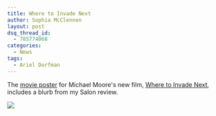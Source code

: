 ```yaml
---
title: Where to Invade Next
author: Sophia McClennen
layout: post
dsq_thread_id:
  - 785774068
categories:
  - News
tags:
  - Ariel Dorfman
---
```


The [movie poster](https://wheretoinvadenext.com/site/wp-content/uploads/2015/09/INV_KEY_1sheet_M03_HiRez.jpg) for Michael Moore's new film, [Where to Invade Next](https://wheretoinvadenext.com/about/), includes a blurb from my Salon review.

![](/uploads/versions/mooreposter---x----1116-1652x---.jpg)